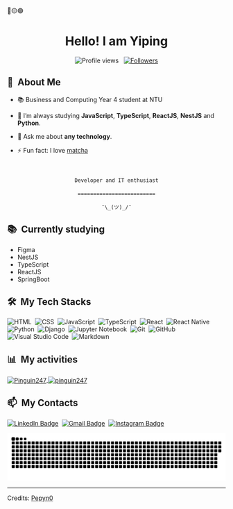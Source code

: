 <div>
🔴🟡🟢

<br>

</div>


<div align="center">
  <h1>Hello! I am Yiping</h1>
</div>

<p align="center">
  <img src="https://komarev.com/ghpvc/?username=pinguin247&color=blueviolet" alt="Profile views" />
  &nbsp;
  <a href="https://github.com/Pepyn0?tab=followers">
    <img src="https://img.shields.io/github/followers/pinguin247?style=social" alt="Followers" />
  </a>
</p>


<div>

  ## 🧭 &nbsp;About Me

  - 📚 Business and Computing Year 4 student at NTU
  <!-- - 🔭 I'm currently working on <a href="#">MyJob</a> -->

  - 🌱  I’m always studying **JavaScript**, **TypeScript**, **ReactJS**, **NestJS** and **Python**.

  - 💬 Ask me about **any technology**.

  - ⚡ Fun fact: I love <a href="https://www.pinterest.com/WHATLALALOVES/matcha-aesthetic/">matcha</a>

  <br>
  

</div>


<div align="center">

  `Developer and IT enthusiast`
  <br>

  `=========================`
  <br>

  `¯\_(ツ)_/¯`
</div>


<div>

  ## 📚 &nbsp;Currently studying

  - Figma
  - NestJS
  - TypeScript
  - ReactJS
  - SpringBoot

</div>


<div>

  ## 🛠️ &nbsp;My Tech Stacks

  ![HTML](https://img.shields.io/badge/-HTML-0D1117?style=flat&logo=HTML5)&nbsp;
  ![CSS](https://img.shields.io/badge/-CSS-0D1117?style=flat&logo=CSS3&logoColor=1572B6)&nbsp;
  ![JavaScript](https://img.shields.io/badge/-JavaScript-0D1117?style=flat&logo=javascript)&nbsp;
  ![TypeScript](https://img.shields.io/badge/-TypeScript-0D1117?style=flat&logo=typescript)&nbsp;
  ![React](https://img.shields.io/badge/-React-0D1117?style=flat&logo=react)&nbsp;
  ![React Native](https://img.shields.io/badge/-React%20Native-0D1117?style=flat&logo=react)&nbsp;
  ![Python](https://img.shields.io/badge/-Python-0D1117?style=flat&logo=python)&nbsp;
  ![Django](https://img.shields.io/badge/-Django-0D1117?style=flat&logo=django)&nbsp;
  ![Jupyter Notebook](https://img.shields.io/badge/-Jupyter%20Notebook-0D1117?style=flat&logo=jupyter)&nbsp;
  ![Git](https://img.shields.io/badge/-Git-0D1117?style=flat&logo=git)&nbsp;
  ![GitHub](https://img.shields.io/badge/-GitHub-0D1117?style=flat&logo=github)&nbsp;
  ![Visual Studio Code](https://img.shields.io/badge/-VS%20Code-0D1117?style=flat&logo=visual-studio-code&logoColor=007ACC)&nbsp;
  ![Markdown](https://img.shields.io/badge/-Markdown-0D1117?style=flat&logo=markdown)

</div>


<div>

  ## 📊 &nbsp;My activities

  <a href="https://github.com/pinguin247">
    <img width=450 height=170 align="center" alt="Pinguin247" src="https://github-readme-stats.vercel.app/api?username=pinguin247&theme=midnight-purple&show_icons=true&bg_color=0D1117&hide_border=true&count_private=true" />
  </a>
  <a href="https://github.com/pinguin247">
    <img align="center" alt="pinguin247" src="https://github-readme-stats.vercel.app/api/top-langs/?username=pinguin247&theme=midnight-purple&layout=compact&bg_color=0D1117&hide_border=true&count_private=true" />
  </a>
</div>

<div>

  ## 📫 &nbsp;My Contacts

  <!-- [![Portfolio Badge](https://img.shields.io/badge/-Portifolio-blueviolet?style=flat-square&logo=Portfolio&logoColor=white)](https://pepyn0.github.io/)&nbsp; -->
  [![LinkedIn Badge](https://img.shields.io/badge/-Gao_Yiping-blue?style=flat-square&logo=Linkedin&logoColor=white&link=https://www.linkedin.com/in/gao-yiping/)](https://www.linkedin.com/in/gao-yiping/)&nbsp;
  [![Gmail Badge](https://img.shields.io/badge/-B200072@e.ntu.edu.sg-blue?style=flat-square&logo=microsoftoutlook&logoColor=white)](mailto:B200072@e.ntu.edu.sg)&nbsp;
  [![Instagram Badge](https://img.shields.io/badge/-pingz247-EB2A08?style=flat-square&logo=Instagram&logoColor=white)](https://www.instagram.com/pingz247/)&nbsp;
  <!-- [![Twitter Badge](https://img.shields.io/badge/-Pepyn0-blue?style=flat-square&logo=Twitter&logoColor=white)](https://twitter.com/Pepyn0)&nbsp;
  [![AniList Badge](https://img.shields.io/badge/-Pepyn0-C063FF?style=flat-square&logo=Anilist&logoColor=white)](https://anilist.co/user/Pepyn0/) -->

</div>

<div>
  <img src="https://github.com/Pepyn0/Pepyn0/raw/output/github-contribution-grid-snake.svg" alt="snake"></center>
</div>

<!-- ## 📚 &nbsp;My Projects -->


------
Credits: [Pepyn0](https://github.com/Pepyn0)
